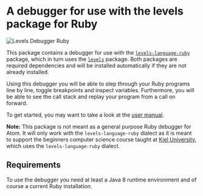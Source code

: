 # A debugger for use with the levels package for Ruby

![Levels Debugger Ruby](https://user-images.githubusercontent.com/26176396/29485449-4bd911a2-84d2-11e7-8b63-9055307246e7.png)

This package contains a debugger for use with the [`levels-language-ruby`](https://github.com/lakrme/atom-levels-language-ruby) package, which in turn uses the [`levels`](https://github.com/lakrme/atom-levels) package. Both packages are required dependencies and will be installed automatically if they are not already installed.

Using this debugger you will be able to step through your Ruby programs line by line, toggle breakpoints and inspect variables. Furthermore, you will be able to see the call stack and replay your program from a call on forward.

To get started, you may want to take a look at the [user manual](https://github.com/fhukiel/levels-debugger-ruby/wiki#user-manual).

**Note:** This package is not meant as a general purpose Ruby debugger for Atom. It will only work with the `levels-language-ruby` dialect as it is meant to support the beginners computer science course taught at [Kiel University](https://www.uni-kiel.de), which uses the `levels-language-ruby` dialect.

## Requirements

To use the debugger you need at least a Java 8 runtime environment and of course a current Ruby installation.